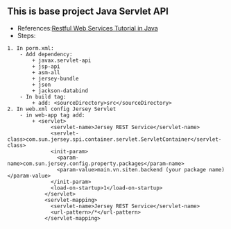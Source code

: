 ## This is base project Java Servlet API
- References:[Restful Web Services Tutorial in Java](https://www.journaldev.com/9170/restful-web-services-tutorial-java)
- Steps:
```
1. In porm.xml:
    - Add dependency: 
        + javax.servlet-api
        + jsp-api
        + asm-all
        + jersey-bundle
        + json
        + jackson-databind
    - In build tag:
        + add: <sourceDirectory>src</sourceDirectory>
2. In web.xml config Jersey Servlet
    - in web-app tag add:
        + <servlet>
              <servlet-name>Jersey REST Service</servlet-name>
              <servlet-class>com.sun.jersey.spi.container.servlet.ServletContainer</servlet-class>
              <init-param>
                <param-name>com.sun.jersey.config.property.packages</param-name>
                <param-value>main.vn.siten.backend (your package name)</param-value>
              </init-param>
              <load-on-startup>1</load-on-startup>
            </servlet>
            <servlet-mapping>
              <servlet-name>Jersey REST Service</servlet-name>
              <url-pattern>/*</url-pattern>
            </servlet-mapping>
        
        
```

